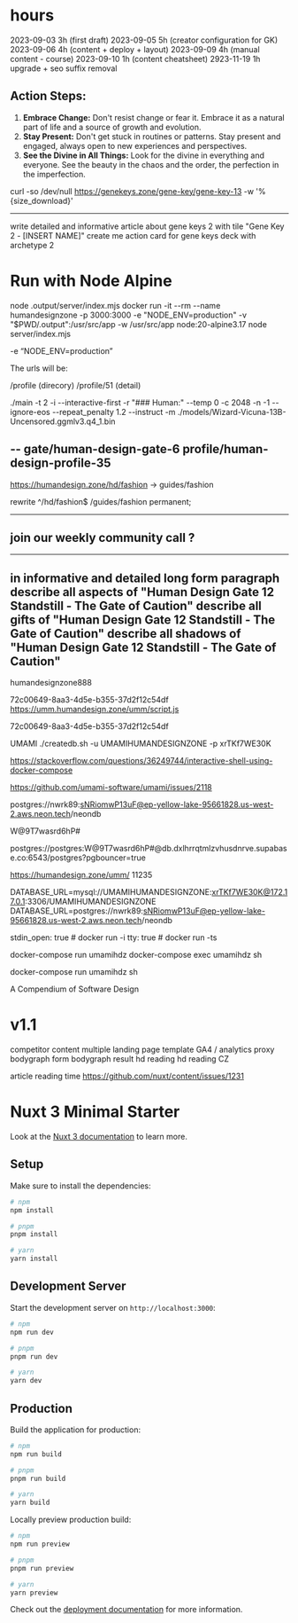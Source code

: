 # hours
2023-09-03 3h (first draft)
2023-09-05 5h (creator configuration for GK)
2023-09-06 4h (content + deploy + layout)
2023-09-09 4h (manual content - course)
2023-09-10 1h (content cheatsheet)
2923-11-19 1h upgrade + seo suffix removal

## **Action Steps:**
1. **Embrace Change:** Don't resist change or fear it. Embrace it as a natural part of life and a source of growth and evolution.
2. **Stay Present:** Don't get stuck in routines or patterns. Stay present and engaged, always open to new experiences and perspectives.
3. **See the Divine in All Things:** Look for the divine in everything and everyone. See the beauty in the chaos and the order, the perfection in the imperfection.


curl -so /dev/null https://genekeys.zone/gene-key/gene-key-13 -w '%{size_download}'

---
write detailed and informative article about gene keys 2 with tile "Gene Key 2 - [INSERT NAME]"
create me action card for gene keys deck with archetype 2


# Run with Node Alpine
node .output/server/index.mjs
docker run -it --rm --name humandesignzone -p 3000:3000 -e "NODE_ENV=production" -v "$PWD/.output":/usr/src/app -w /usr/src/app node:20-alpine3.17 node server/index.mjs

-e “NODE_ENV=production”

The urls will be:

/profile
(direcory)
/profile/51
(detail)


./main -t 2 -i --interactive-first -r "### Human:" --temp 0 -c 2048 -n -1 --ignore-eos --repeat_penalty 1.2 --instruct -m ./models/Wizard-Vicuna-13B-Uncensored.ggmlv3.q4_1.bin


--
gate/human-design-gate-6
profile/human-design-profile-35
--


https://humandesign.zone/hd/fashion -> guides/fashion

rewrite ^/hd/fashion$ /guides/fashion permanent;

---
join our weekly community call ?
---

---
in informative and detailed long form paragraph
describe all aspects of "Human Design Gate 12 Standstill - The Gate of Caution"
describe all gifts of "Human Design Gate 12 Standstill - The Gate of Caution"
describe all shadows of "Human Design Gate 12 Standstill - The Gate of Caution"
---

humandesignzone888

72c00649-8aa3-4d5e-b355-37d2f12c54df
https://umm.humandesign.zone/umm/script.js


72c00649-8aa3-4d5e-b355-37d2f12c54df

UMAMI
./createdb.sh -u UMAMIHUMANDESIGNZONE -p xrTKf7WE30K

https://stackoverflow.com/questions/36249744/interactive-shell-using-docker-compose


https://github.com/umami-software/umami/issues/2118


postgres://nwrk89:sNRiomwP13uF@ep-yellow-lake-95661828.us-west-2.aws.neon.tech/neondb


W@9T7wasrd6hP#

postgres://postgres:W@9T7wasrd6hP#@db.dxlhrrqtmlzvhusdnrve.supabase.co:6543/postgres?pgbouncer=true

https://humandesign.zone/umm/
11235

DATABASE_URL=mysql://UMAMIHUMANDESIGNZONE:xrTKf7WE30K@172.17.0.1:3306/UMAMIHUMANDESIGNZONE
DATABASE_URL=postgres://nwrk89:sNRiomwP13uF@ep-yellow-lake-95661828.us-west-2.aws.neon.tech/neondb

stdin_open: true # docker run -i
tty: true        # docker run -ts

docker-compose run umamihdz
docker-compose exec umamihdz sh

docker-compose run umamihdz sh

A Compendium of Software Design


# v1.1
competitor content
multiple landing page template
GA4 / analytics proxy
bodygraph form
bodygraph result
hd reading
hd reading CZ

article reading time https://github.com/nuxt/content/issues/1231


# Nuxt 3 Minimal Starter

Look at the [Nuxt 3 documentation](https://nuxt.com/docs/getting-started/introduction) to learn more.

## Setup

Make sure to install the dependencies:

```bash
# npm
npm install

# pnpm
pnpm install

# yarn
yarn install
```

## Development Server

Start the development server on `http://localhost:3000`:

```bash
# npm
npm run dev

# pnpm
pnpm run dev

# yarn
yarn dev
```

## Production

Build the application for production:

```bash
# npm
npm run build

# pnpm
pnpm run build

# yarn
yarn build
```

Locally preview production build:

```bash
# npm
npm run preview

# pnpm
pnpm run preview

# yarn
yarn preview
```

Check out the [deployment documentation](https://nuxt.com/docs/getting-started/deployment) for more information.
